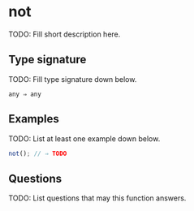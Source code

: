 # not

TODO: Fill short description here.

## Type signature

TODO: Fill type signature down below.

```
any ⇒ any
```

## Examples

TODO: List at least one example down below.

```javascript
not(); // ⇒ TODO
```

## Questions

TODO: List questions that may this function answers.
